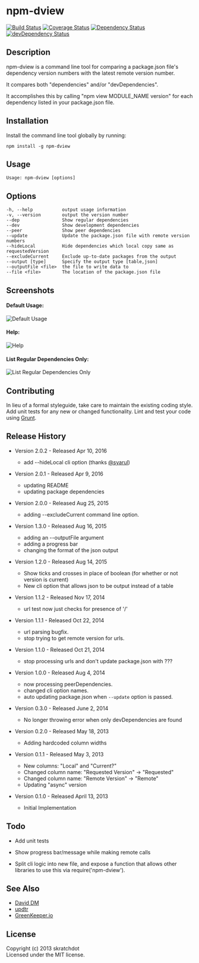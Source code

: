 # npm-dview

[![Build Status](https://travis-ci.org/skratchdot/npm-dview.png?branch=master)](https://travis-ci.org/skratchdot/npm-dview)
[![Coverage Status](https://coveralls.io/repos/skratchdot/npm-dview/badge.png)](https://coveralls.io/r/skratchdot/npm-dview)
[![Dependency Status](https://david-dm.org/skratchdot/npm-dview.svg)](https://david-dm.org/skratchdot/npm-dview)
[![devDependency Status](https://david-dm.org/skratchdot/npm-dview/dev-status.svg)](https://david-dm.org/skratchdot/npm-dview#info=devDependencies)


## Description ##

npm-dview is a command line tool for comparing a package.json file's dependency version
numbers with the latest remote version number.  

It compares both "dependencies" and/or "devDependencies".  

It accomplishes this by calling "npm view MODULE_NAME version" for each dependency listed
in your package.json file.


## Installation ##

Install the command line tool globally by running:

    npm install -g npm-dview


## Usage ##

    Usage: npm-dview [options]


## Options ##

    -h, --help           output usage information
    -v, --version        output the version number
    --dep                Show regular dependencies
    --dev                Show development dependencies
    --peer               Show peer dependencies
    --update             Update the package.json file with remote version numbers
    --hideLocal          Hide dependencies which local copy same as requestedVersion
    --excludeCurrent     Exclude up-to-date packages from the output
    --output [type]      Specify the output type [table,json]
    --outputFile <file>  the file to write data to
    --file <file>        The location of the package.json file


## Screenshots ##

#### Default Usage: ####

![Default Usage](https://github.com/skratchdot/npm-dview/raw/master/screenshots/default.png)  

#### Help: ####

![Help](https://github.com/skratchdot/npm-dview/raw/master/screenshots/help.png)  

#### List Regular Dependencies Only: ####

![List Regular Dependencies Only](https://github.com/skratchdot/npm-dview/raw/master/screenshots/dep-only.png)  


## Contributing ##

In lieu of a formal styleguide, take care to maintain the existing coding style.
Add unit tests for any new or changed functionality. Lint and test your code
using [Grunt](http://gruntjs.com/).


## Release History ##

- Version 2.0.2 - Released Apr 10, 2016
  - add --hideLocal cli option (thanks [@syarul](https://github.com/syarul))

- Version 2.0.1 - Released Apr 9, 2016
  - updating README
  - updating package dependencies

- Version 2.0.0 - Released Aug 25, 2015
  - adding --excludeCurrent command line option.

- Version 1.3.0 - Released Aug 16, 2015
  - adding an --outputFile argument
  - adding a progress bar
  - changing the format of the json output

- Version 1.2.0 - Released Aug 14, 2015
  - Show ticks and crosses in place of boolean (for whether or not version is current)
  - New cli option that allows json to be output instead of a table

- Version 1.1.2 - Released Nov 17, 2014
  - url test now just checks for presence of '/'

- Version 1.1.1 - Released Oct 22, 2014
  - url parsing bugfix.
  - stop trying to get remote version for urls.

- Version 1.1.0 - Released Oct 21, 2014
  - stop processing urls and don't update package.json with ???

- Version 1.0.0 - Released Aug 4, 2014
  - now processing peerDependencies.
  - changed cli option names.
  - auto updating package.json when `--update` option is passed.

- Version 0.3.0 - Released June 2, 2014

  - No longer throwing error when only devDependencies are found

- Version 0.2.0 - Released May 18, 2013

  - Adding hardcoded column widths

- Version 0.1.1 - Released May 3, 2013

  - New columns: "Local" and "Current?"
  - Changed column name: "Requested Version" -> "Requested"
  - Changed column name: "Remote Version" -> "Remote"
  - Updating "async" version

- Version 0.1.0 - Released April 13, 2013

  - Initial Implementation


## Todo ##

- Add unit tests

- Show progress bar/message while making remote calls

- Split cli logic into new file, and expose a function that allows other libraries
  to use this via require('npm-dview').


## See Also ##

- [David DM](https://david-dm.org/)
- [updtr](https://github.com/peerigon/updtr)
- [GreenKeeper.io](http://greenkeeper.io/)


## License ##

Copyright (c) 2013 skratchdot  
Licensed under the MIT license.
